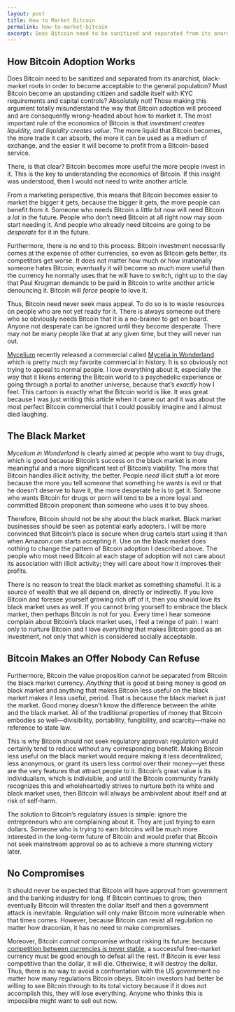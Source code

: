 ```yaml
---
layout: post
title: How to Market Bitcoin
permalink: how-to-market-bitcoin
excerpt: Does Bitcoin need to be sanitized and separated from its anarchist, black-market roots in order to become acceptable to the general population? Must Bitcoin become an upstanding citizen and saddle itself with KYC requirements and capital controls? Absolutely not! 
---
```


## How Bitcoin Adoption Works

Does Bitcoin need to be sanitized and separated from its anarchist, black-market roots in order to become acceptable to the general population? Must Bitcoin become an upstanding citizen and saddle itself with KYC requirements and capital controls? Absolutely not! Those making this argument totally misunderstand the way that Bitcoin adoption will proceed and are consequently wrong-headed about how to market it. The most important rule of the economics of Bitcoin is that _investment creates liquidity, and liquidity creates value_. The more liquid that Bitcoin becomes, the more trade it can absorb, the more it can be used as a medium of exchange, and the easier it will become to profit from a Bitcoin-based service.

There, is that clear? Bitcoin becomes more useful the more people invest in it. This is the key to understanding the economics of Bitcoin. If this insight was understood, then I would not need to write another article.

From a marketing perspective, this means that Bitcoin becomes easier to market the bigger it gets, because the bigger it gets, the more people can benefit from it. Someone who needs Bitcoin a _little bit_ now will need Bitcoin a _lot_ in the future. People who don’t need Bitcoin at all right now may soon start needing it. And people who already need bitcoins are going to be _desperate_ for it in the future.

Furthermore, there is no end to this process. Bitcoin investment necessarily comes at the expense of other currencies, so even as Bitcoin gets better, its competitors get worse. It does not matter how much or how irrationally someone hates Bitcoin; eventually it will become so much more useful than the currency he normally uses that he will have to switch, right up to the day that Paul Krugman demands to be paid in Bitcoin to write another article denouncing it. Bitcoin will _force_ people to love it.

Thus, Bitcoin need never seek mass appeal. To do so is to waste resources on people who are not yet ready for it. There is always someone out there who so obviously needs Bitcoin that it is a no-brainer to get on board. Anyone not desperate can be ignored until they become desperate. There may not be many people like that at any given time, but they will never run out.

[Mycelium](http://mycelium.com/) recently released a commercial called [Mycelia in Wonderland](https://www.youtube.com/watch?v=2_h9ZZwhwBg) which is pretty much my favorite commercial in history. It is so obviously not trying to appeal to normal people. I love everything about it, especially the way that it likens entering the Bitcoin world to a psychedelic experience or going through a portal to another universe, because that’s _exactly_ how I feel. This cartoon is exactly what the Bitcoin world is like. It was great because I was just writing this article when it came out and it was about the most perfect Bitcoin commercial that I could possibly imagine and I almost died laughing.

## The Black Market

_Mycelium in Wonderland_ is clearly aimed at people who want to buy drugs, which is good because Bitcoin’s success on the black market is more meaningful and a more significant test of Bitcoin’s viability. The more that Bitcoin handles illicit activity, the better. People _need_ illicit stuff a lot more because the more you tell someone that something he wants is evil or that he doesn’t deserve to have it, the more desperate he is to get it. Someone who wants Bitcoin for drugs or porn will tend to be a more loyal and committed Bitcoin proponent than someone who uses it to buy shoes.

Therefore, Bitcoin should not be shy about the black market. Black market businesses should be seen as potential early adopters. I will be more convinced that Bitcoin’s place is secure when drug cartels start using it than when Amazon.com starts accepting it. Use on the black market does nothing to change the pattern of Bitcoin adoption I described above. The people who most need Bitcoin at each stage of adoption will not care about its association with illicit activity; they will care about how it improves their profits.

There is no reason to treat the black market as something shameful. It is a source of wealth that we all depend on, directly or indirectly. If you love Bitcoin and foresee yourself growing rich off of it, then you should love its black market uses as well. If you cannot bring yourself to embrace the black market, then perhaps Bitcoin is not for you. Every time I hear someone complain about Bitcoin’s black market uses, I feel a twinge of pain. I want only to nurture Bitcoin and I love _everything_ that makes Bitcoin good as an investment, not only that which is considered socially acceptable.

## Bitcoin Makes an Offer Nobody Can Refuse

Furthermore, Bitcoin the value proposition cannot be separated from Bitcoin the black market currency. _Anything_ that is good at being money is good on black market and anything that makes Bitcoin less useful on the black market makes it less useful, period. That is because the black market is just the market. Good money doesn’t know the difference between the white and the black market. All of the traditional properties of money that Bitcoin embodies so well—divisibility, portability, fungibility, and scarcity—make no reference to state law.

This is why Bitcoin should not seek regulatory approval: regulation would certainly tend to reduce without any corresponding benefit. Making Bitcoin less useful on the black market would require making it less decentralized, less anonymous, or grant its users less control over their money—yet these are the very features that attract people to it. Bitcoin’s great value is its individualism, which is indivisible, and until the Bitcoin community frankly recognizes this and wholeheartedly strives to nurture both its white and black market uses, then Bitcoin will always be ambivalent about itself and at risk of self-harm.

The solution to Bitcoin’s regulatory issues is simple: ignore the entrepreneurs who are complaining about it. They are just trying to earn dollars. Someone who is trying to earn bitcoins will be much more interested in the long-term future of Bitcoin and would prefer that Bitcoin not seek mainstream approval so as to achieve a more stunning victory later.

## No Compromises

It should never be expected that Bitcoin will have approval from government and the banking industry for long. If Bitcoin continues to grow, then eventually Bitcoin will threaten the dollar itself and then a government attack is inevitable. Regulation will only make Bitcoin more vulnerable when that times comes. However, because Bitcoin can resist all regulation no matter how draconian, it has no need to make compromises.

Moreover, Bitcoin _cannot_ compromise without risking its future: because [competition between currencies is never stable](/mempool/why-bitcoin-will-continue-to-grow/), a successful free-market currency must be good enough to defeat all the rest. If Bitcoin is ever less competitive than the dollar, it will die. Otherwise, it will destroy the dollar. Thus, there is no way to avoid a confrontation with the US government no matter how many regulations Bitcoin obeys. Bitcoin investors had better be willing to see Bitcoin through to its total victory because if it does not accomplish this, they will lose everything. Anyone who thinks this is impossible might want to sell out now.
